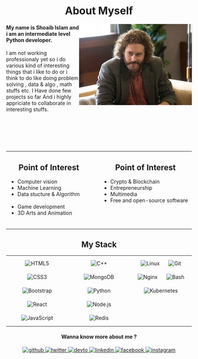 <h1 align="center"> About Myself </h1>

 
<img align="right" src="https://github.com/TheGreatestShoaib/TheGreatestShoaib/blob/main/1498493006-fl-05-siliconvalley-s04.jpg" alt="mypicture"  height="220px" style="margin-bottom: 5px;"/>

#### My name is Shoaib Islam and i am an intermediate level Python developer. 
I am not working professionaly yet so i do various kind of interesting things that i like to do or i think to do like doing 
problem solving , data & algo , math stuffs etc.
I Have done few projects so far And i highly appriciate to collaborate in interesting stuffs.

<br>
<br>
<br>

<div>
 </div>
<h1 align="center"> </h1>
  
 

<table align="center" border=0 ><tr><td valign="top" width="50%">

  <h2 align="left"> &emsp; Point of Interest &emsp; </h1>
<div align="left">  


<ul>

<li> Computer vision  &emsp; </li>
<li> Machine Learning</li>
<li> Data stucture & Algorithm &emsp;&emsp;&emsp;</li>
<li> Game development </li>
<li> 3D Arts and Animation </li>
</ul>
<br/>  
</div>

</td><td valign="top" width="50%">
<h2 align="center"> Point of Interest </h1>

<div align="left">  


<ul>
<li> Crypto & Blockchain </li>
<li> Entrepreneurship </li>
<li> Multimedia </li>
<li> Free and open-source software &emsp;&emsp;&emsp; </li>
</ul>
<br/>  
  
</div>

</td></tr></table>  



<h2 align="center"> My Stack  </h1>

<table align="center" border=0 ><tr><td valign="top" width="33%">

<div align="center">  
<img style="margin: 10px" src="https://profilinator.rishav.dev/skills-assets/html5-original-wordmark.svg" alt="HTML5" height="35" />  
<img style="margin: 10px" src="https://profilinator.rishav.dev/skills-assets/css3-original-wordmark.svg" alt="CSS3" height="35" />  
<img style="margin: 10px" src="https://profilinator.rishav.dev/skills-assets/bootstrap-plain.svg" alt="Bootstrap" height="35" />  
<img style="margin: 10px" src="https://profilinator.rishav.dev/skills-assets/react-original-wordmark.svg" alt="React" height="35" />  
<img style="margin: 10px" src="https://profilinator.rishav.dev/skills-assets/javascript-original.svg" alt="JavaScript" height="35" />  
</div>

</td><td valign="top" width="33%">

<div align="center">  
<img style="margin: 10px" src="https://profilinator.rishav.dev/skills-assets/cplusplus-original.svg" alt="C++" height="35" />  
<img style="margin: 10px" src="https://profilinator.rishav.dev/skills-assets/mongodb-original-wordmark.svg" alt="MongoDB" height="35" />  

<img style="margin: 10px" src="https://profilinator.rishav.dev/skills-assets/python-original.svg" alt="Python" height="35" />  
<img style="margin: 10px" src="https://profilinator.rishav.dev/skills-assets/nodejs-original-wordmark.svg" alt="Node.js" height="35" />  
<img style="margin: 10px" src="https://profilinator.rishav.dev/skills-assets/redis-original-wordmark.svg" alt="Redis" height="35" />  
</div>

</td><td valign="top" width="33%">


<div align="center">  
<img style="margin: 10px" src="https://profilinator.rishav.dev/skills-assets/linux-original.svg" alt="Linux" height="35" />  
<img style="margin: 10px" src="https://profilinator.rishav.dev/skills-assets/git-scm-icon.svg" alt="Git" height="35" />  
<img style="margin: 10px" src="https://profilinator.rishav.dev/skills-assets/nginx-original.svg" alt="Nginx" height="35" />  
<img style="margin: 10px" src="https://profilinator.rishav.dev/skills-assets/gnu_bash-icon.svg" alt="Bash" height="35" />  
<img style="margin: 10px" src="https://profilinator.rishav.dev/skills-assets/kubernetes-icon.svg" alt="Kubernetes" height="35" />  
</div>

</td></tr></table>  


<h4 align="center"> Wanna know more about me ? </h1> 

<div align="center">
<a href="https://github.com/rishavanand" target="_blank">
<img src=https://img.shields.io/badge/github-%2324292e.svg?&style=for-the-badge&logo=github&logoColor=white alt=github style="margin-bottom: 5px;" />
</a>
<a href="https://twitter.com/iamrishavanand" target="_blank">
<img src=https://img.shields.io/badge/twitter-%2300acee.svg?&style=for-the-badge&logo=twitter&logoColor=white alt=twitter style="margin-bottom: 5px;" />
</a>
<a href="https://dev.to/rishavanand" target="_blank">
<img src=https://img.shields.io/badge/dev.to-%2308090A.svg?&style=for-the-badge&logo=dev.to&logoColor=white alt=devto style="margin-bottom: 5px;" />
</a>
<a href="https://linkedin.com/in/rishavanand" target="_blank">
<img src=https://img.shields.io/badge/linkedin-%231E77B5.svg?&style=for-the-badge&logo=linkedin&logoColor=white alt=linkedin style="margin-bottom: 5px;" />
</a>
<a href="https://www.facebook.com/iamrishavanand" target="_blank">
<img src=https://img.shields.io/badge/facebook-%232E87FB.svg?&style=for-the-badge&logo=facebook&logoColor=white alt=facebook style="margin-bottom: 5px;" />
</a>
<a href="https://instagram.com/iamrishavanand" target="_blank">
<img src=https://img.shields.io/badge/instagram-%23000000.svg?&style=for-the-badge&logo=instagram&logoColor=white alt=instagram style="margin-bottom: 5px;" />
</a>  
</div>  
  


